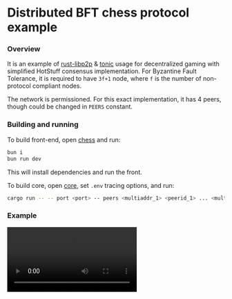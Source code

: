 # Distributed BFT chess protocol example
### Overview

It is an example of [rust-libp2p](https://github.com/libp2p/rust-libp2p) & [tonic](https://github.com/hyperium/tonic) usage for decentralized gaming with simplified HotStuff consensus implementation. For Byzantine Fault Tolerance, it is required to have `3f+1` node, where `f` is the number of non-protocol compliant nodes.

The network is permissioned. For this exact implementation, it has 4 peers, though could be changed in `PEERS` constant.

### Building and running

To build front-end, open [chess](./chess) and run:

```sh
bun i
bun run dev
```

This will install dependencies and run the front.

To build core, open [core](./core), set `.env` tracing options, and run:

```sh
cargo run -- -- port <port> -- peers <multiaddr_1> <peerid_1> ... <multiaddr_n> <peerid_n>
```

### Example

<video controls>
  <source src="assets/preview.mov" type="video/mp4">
  Your browser does not support the video tag.
</video>